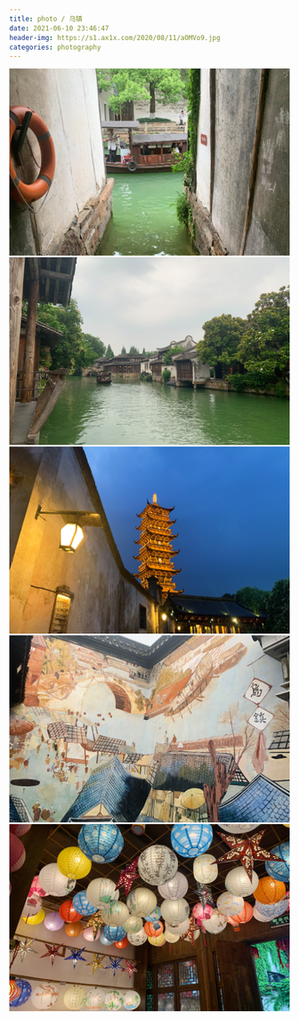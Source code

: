 ```yaml
---
title: photo / 乌镇
date: 2021-06-10 23:46:47
header-img: https://s1.ax1x.com/2020/08/11/aOMVo9.jpg
categories: photography
---
```


![](210610-1/01.jpg)
![](210610-1/02.jpg)
![](210610-1/03.jpg)
![](210610-1/04.jpg)
![](210610-1/05.jpg)
